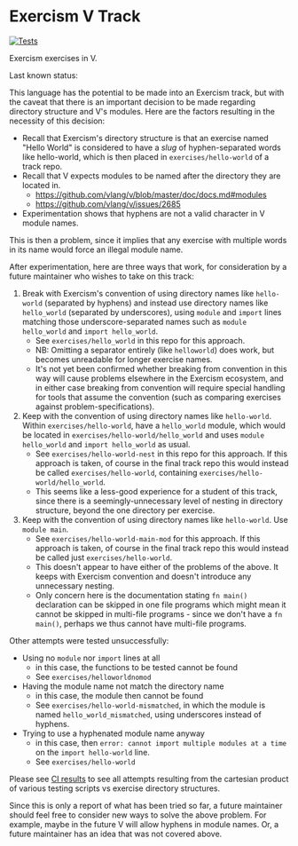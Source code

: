 # Exercism V Track

[![Tests](https://github.com/exercism/v/workflows/Tests/badge.svg?branch=master)](https://github.com/exercism/v/actions?query=workflow%3ATests+branch%3Amaster)

Exercism exercises in V.

Last known status:

This language has the potential to be made into an Exercism track, but with the caveat that there is an important decision to be made regarding directory structure and V's modules.
Here are the factors resulting in the necessity of this decision:

* Recall that Exercism's directory structure is that an exercise named "Hello World" is considered to have a *slug* of hyphen-separated words like hello-world, which is then placed in `exercises/hello-world` of a track repo.
* Recall that V expects modules to be named after the directory they are located in.
    * https://github.com/vlang/v/blob/master/doc/docs.md#modules
    * https://github.com/vlang/v/issues/2685
* Experimentation shows that hyphens are not a valid character in V module names.

This is then a problem, since it implies that any exercise with multiple words in its name would force an illegal module name.

After experimentation, here are three ways that work, for consideration by a future maintainer who wishes to take on this track:

1. Break with Exercism's convention of using directory names like `hello-world` (separated by hyphens) and instead use directory names like `hello_world` (separated by underscores), using `module` and `import` lines matching those underscore-separated names such as `module hello_world` and `import hello_world`.
    * See `exercises/hello_world` in this repo for this approach.
    * NB: Omitting a separator entirely (like `helloworld`) does work, but becomes unreadable for longer exercise names.
    * It's not yet been confirmed whether breaking from convention in this way will cause problems elsewhere in the Exercism ecosystem, and in either case breaking from convention will require special handling for tools that assume the convention (such as comparing exercises against problem-specifications).
2. Keep with the convention of using directory names like `hello-world`. Within `exercises/hello-world`, have a `hello_world` module, which would be located in `exercises/hello-world/hello_world` and uses `module hello_world` and `import hello_world` as  usual.
    * See `exercises/hello-world-nest` in this repo for this approach. If this approach is taken, of course in the final track repo this would instead be called `exercises/hello-world`, containing `exercises/hello-world/hello_world`.
    * This seems like a less-good experience for a student of this track, since there is a seemingly-unnecessary level of nesting in directory structure, beyond the one directory per exercise.
3. Keep with the convention of using directory names like `hello-world`. Use `module main`.
    * See `exercises/hello-world-main-mod` for this approach. If this approach is taken, of course in the final track repo this would instead be called just `exercises/hello-world`.
    * This doesn't appear to have either of the problems of the above. It keeps with Exercism convention and doesn't introduce any unnecessary nesting.
    * Only concern here is the documentation stating `fn main()` declaration can be skipped in one file programs which might mean it cannot be skipped in multi-file programs - since we don't have a `fn main()`, perhaps we thus cannot have multi-file programs.

Other attempts were tested unsuccessfully:

* Using no `module` nor `import` lines at all
    * in this case, the functions to be tested cannot be found
    * See `exercises/helloworldnomod`
* Having the module name not match the directory name
    * in this case, the module then cannot be found
    * See `exercises/hello-world-mismatched`, in which the module is named `hello_world_mismatched`, using underscores instead of hyphens.
* Trying to use a hyphenated module name anyway
    * in this case, then `error: cannot import multiple modules at a time` on the `import hello-world` line.
    * See `exercises/hello-world`

Please see [CI results](https://github.com/petertseng/exercism-v/actions?query=workflow%3ATests+branch%3Amaster) to see all attempts resulting from the cartesian product of various testing scripts vs exercise directory structures.

Since this is only a report of what has been tried so far, a future maintainer should feel free to consider new ways to solve the above problem.
For example, maybe in the future V will allow hyphens in module names.
Or, a future maintainer has an idea that was not covered above.
